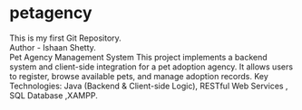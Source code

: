 # petagency
This is my first Git Repository.
<br>
Author - Ishaan Shetty.
<br>
Pet Agency Management System  This project implements a backend system and client-side integration for a pet adoption agency. It allows users to register, browse available pets, and manage adoption records.  Key Technologies: Java (Backend &amp; Client-side Logic), RESTful Web Services , SQL Database ,XAMPP.
